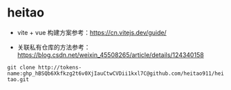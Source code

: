 # heitao


- vite + vue 构建方案参考：https://cn.vitejs.dev/guide/

- 关联私有仓库的方法参考：https://blog.csdn.net/weixin_45508265/article/details/124340158  

`` git clone http://tokens-name: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@github.com/heitao911/heitao.git ``